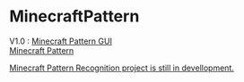 MinecraftPattern
===================

V1.0 :
<a href="http://www.aht.li/2281507/MCPatternGUI.zip">Minecraft Pattern GUI</a> <br/>
<a href="http://www.aht.li/2281632/MinecraftPatternSrc10.rar">Minecraft Pattern <br/>

Minecraft Pattern Recognition project is still in devellopment.